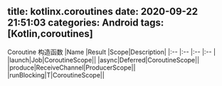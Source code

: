 title: kotlinx.coroutines
date: 2020-09-22 21:51:03
categories: Android
tags: [Kotlin,coroutines]
---

<!--more-->
Coroutine 构造函数
|Name |Result |Scope|Description|
|:--  |:--    |:--  |:--        |
|launch|Job|CoroutineScope||
|async|Deferred|CoroutineScope||
|produce|ReceiveChannel|ProducerScope||
|runBlocking|T|CoroutineScope||

